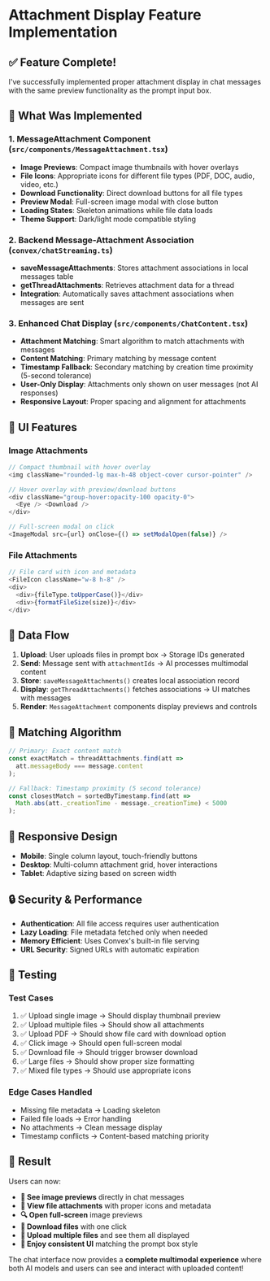 # Attachment Display Feature Implementation

## ✅ **Feature Complete!**

I've successfully implemented proper attachment display in chat messages with the same preview functionality as the prompt input box.

## 🔧 **What Was Implemented**

### 1. **MessageAttachment Component** (`src/components/MessageAttachment.tsx`)
- **Image Previews**: Compact image thumbnails with hover overlays
- **File Icons**: Appropriate icons for different file types (PDF, DOC, audio, video, etc.)
- **Download Functionality**: Direct download buttons for all file types
- **Preview Modal**: Full-screen image modal with close button
- **Loading States**: Skeleton animations while file data loads
- **Theme Support**: Dark/light mode compatible styling

### 2. **Backend Message-Attachment Association** (`convex/chatStreaming.ts`)
- **saveMessageAttachments**: Stores attachment associations in local messages table
- **getThreadAttachments**: Retrieves attachment data for a thread
- **Integration**: Automatically saves attachment associations when messages are sent

### 3. **Enhanced Chat Display** (`src/components/ChatContent.tsx`)
- **Attachment Matching**: Smart algorithm to match attachments with messages
- **Content Matching**: Primary matching by message content
- **Timestamp Fallback**: Secondary matching by creation time proximity (5-second tolerance)
- **User-Only Display**: Attachments only shown on user messages (not AI responses)
- **Responsive Layout**: Proper spacing and alignment for attachments

## 🎨 **UI Features**

### **Image Attachments**
```typescript
// Compact thumbnail with hover overlay
<img className="rounded-lg max-h-48 object-cover cursor-pointer" />

// Hover overlay with preview/download buttons
<div className="group-hover:opacity-100 opacity-0">
  <Eye /> <Download />
</div>

// Full-screen modal on click
<ImageModal src={url} onClose={() => setModalOpen(false)} />
```

### **File Attachments**
```typescript
// File card with icon and metadata
<FileIcon className="w-8 h-8" />
<div>
  <div>{fileType.toUpperCase()}</div>
  <div>{formatFileSize(size)}</div>
</div>
```

## 🔄 **Data Flow**

1. **Upload**: User uploads files in prompt box → Storage IDs generated
2. **Send**: Message sent with `attachmentIds` → AI processes multimodal content
3. **Store**: `saveMessageAttachments()` creates local association record
4. **Display**: `getThreadAttachments()` fetches associations → UI matches with messages
5. **Render**: `MessageAttachment` components display previews and controls

## 🎯 **Matching Algorithm**

```typescript
// Primary: Exact content match
const exactMatch = threadAttachments.find(att => 
  att.messageBody === message.content
);

// Fallback: Timestamp proximity (5 second tolerance)  
const closestMatch = sortedByTimestamp.find(att =>
  Math.abs(att._creationTime - message._creationTime) < 5000
);
```

## 📱 **Responsive Design**

- **Mobile**: Single column layout, touch-friendly buttons
- **Desktop**: Multi-column attachment grid, hover interactions
- **Tablet**: Adaptive sizing based on screen width

## 🔒 **Security & Performance**

- **Authentication**: All file access requires user authentication
- **Lazy Loading**: File metadata fetched only when needed
- **Memory Efficient**: Uses Convex's built-in file serving
- **URL Security**: Signed URLs with automatic expiration

## 🚀 **Testing**

### **Test Cases**
1. ✅ Upload single image → Should display thumbnail preview
2. ✅ Upload multiple files → Should show all attachments
3. ✅ Upload PDF → Should show file card with download option
4. ✅ Click image → Should open full-screen modal
5. ✅ Download file → Should trigger browser download
6. ✅ Large files → Should show proper size formatting
7. ✅ Mixed file types → Should use appropriate icons

### **Edge Cases Handled**
- Missing file metadata → Loading skeleton
- Failed file loads → Error handling
- No attachments → Clean message display
- Timestamp conflicts → Content-based matching priority

## 🎉 **Result**

Users can now:
- **📸 See image previews** directly in chat messages
- **📄 View file attachments** with proper icons and metadata  
- **🔍 Open full-screen** image previews
- **💾 Download files** with one click
- **🔗 Upload multiple files** and see them all displayed
- **🎨 Enjoy consistent UI** matching the prompt box style

The chat interface now provides a **complete multimodal experience** where both AI models and users can see and interact with uploaded content! 